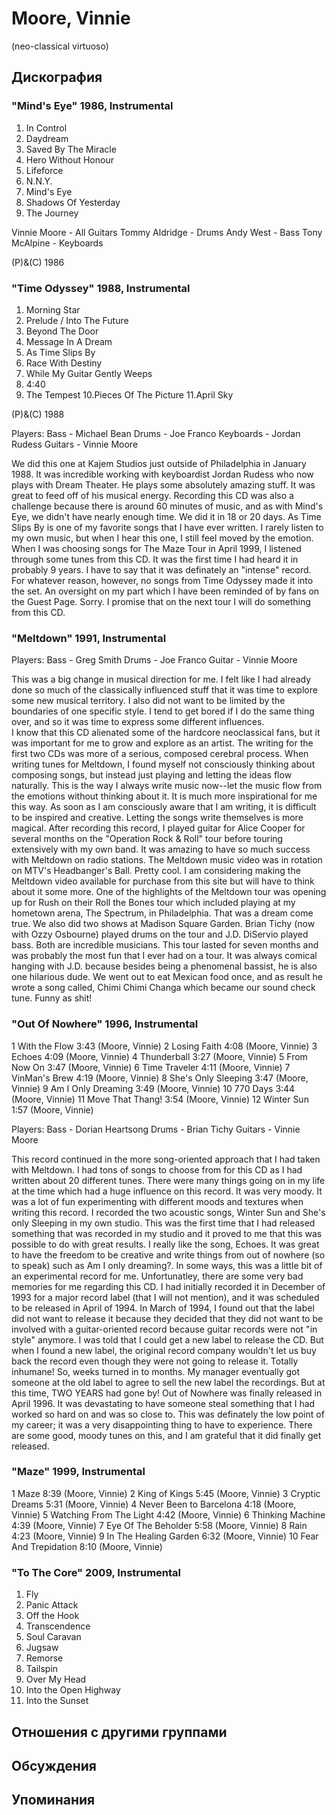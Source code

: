 # Moore, Vinnie

(neo-classical virtuoso)

## Дискография

### "Mind's Eye" 1986, Instrumental

1. In Control
2. Daydream
3. Saved By The Miracle
4. Hero Without Honour
5. Lifeforce
6. N.N.Y.
7. Mind's Eye
8. Shadows Of Yesterday
9. The Journey

Vinnie Moore - All Guitars
Tommy Aldridge - Drums
Andy West - Bass
Tony McAlpine - Keyboards

(P)&(C) 1986

### "Time Odyssey" 1988, Instrumental

1. Morning Star
2. Prelude / Into The Future
3. Beyond The Door
4. Message In A Dream
5. As Time Slips By
6. Race With Destiny
7. While My Guitar Gently Weeps
8. 4:40
9. The Tempest
10.Pieces Of The Picture
11.April Sky

(P)&(C) 1988


Players: 
Bass - Michael Bean 
Drums - Joe Franco 
Keyboards - Jordan Rudess 
Guitars - Vinnie Moore 


We did this one at Kajem Studios just outside of Philadelphia in January 1988. It was incredible working with keyboardist Jordan Rudess who now plays with Dream Theater. He plays some absolutely amazing stuff. It was great to feed off of his musical energy. 
Recording this CD was also a challenge because there is around 60 minutes of music, and as with Mind's Eye, we didn't have nearly enough time. We did it in 18 or 20 days. 
As Time Slips By is one of my favorite songs that I have ever written. I rarely listen to my own music, but when I hear this one, I still feel moved by the emotion. When I was choosing songs for The Maze Tour in April 1999, I listened through some tunes from this CD. It was the first time I had heard it in probably 9 years. I have to say that it was definately an "intense" record. For whatever reason, however, no songs from Time Odyssey made it into the set. An oversight on my part which I have been reminded of by fans on the Guest Page. Sorry. I promise that on the next tour I will do something from this CD. 





### "Meltdown" 1991, Instrumental

Players: 
Bass - Greg Smith 
Drums - Joe Franco 
Guitar - Vinnie Moore 


This was a big change in musical direction for me. I felt like I had already done so much of the classically influenced stuff that it was time to explore some new musical territory. I also did not want to be limited by the boundaries of one specific style. I tend to get bored if I do the same thing over, and so it was time to express some different influences.  
I know that this CD alienated some of the hardcore neoclassical fans, but it was important for me to grow and explore as an artist. 
The writing for the first two CDs was more of a serious, composed cerebral process. When writing tunes for Meltdown, I found myself not consciously thinking about composing songs, but instead just playing and letting the ideas flow naturally. This is the way I always write music now--let the music flow from the emotions without thinking about it. It is much more inspirational for me this way. As soon as I am consciously aware that I am writing, it is difficult to be inspired and creative. Letting the songs write themselves is more magical. 
After recording this record, I played guitar for Alice Cooper for several months on the "Operation Rock & Roll" tour before touring extensively with my own band. It was amazing to have so much success with Meltdown on radio stations. The Meltdown music video was in rotation on MTV's Headbanger's Ball. Pretty cool. I am considering making the Meltdown video available for purchase from this site but will have to think about it some more. 
One of the highlights of the Meltdown tour was opening up for Rush on their Roll the Bones tour which included playing at my hometown arena, The Spectrum, in Philadelphia. That was a dream come true. We also did two shows at Madison Square Garden. 
Brian Tichy (now with Ozzy Osbourne) played drums on the tour and J.D. DiServio played bass. Both are incredible musicians. 
This tour lasted for seven months and was probably the most fun that I ever had on a tour. It was always comical hanging with J.D. because besides being a phenomenal bassist, he is also one hilarious dude. We went out to eat Mexican food once, and as result he wrote a song called, Chimi Chimi Changa which became our sound check tune. Funny as shit! 


### "Out Of Nowhere" 1996, Instrumental

1 With the Flow 3:43 (Moore, Vinnie) 
2 Losing Faith 4:08 (Moore, Vinnie) 
3 Echoes 4:09 (Moore, Vinnie) 
4 Thunderball 3:27 (Moore, Vinnie) 
5 From Now On 3:47 (Moore, Vinnie) 
6 Time Traveler 4:11 (Moore, Vinnie) 
7 VinMan's Brew 4:19 (Moore, Vinnie) 
8 She's Only Sleeping 3:47 (Moore, Vinnie) 
9 Am I Only Dreaming 3:49 (Moore, Vinnie) 
10 770 Days 3:44 (Moore, Vinnie) 
11 Move That Thang! 3:54 (Moore, Vinnie) 
12 Winter Sun 1:57 (Moore, Vinnie) 


Players: 
Bass - Dorian Heartsong 
Drums - Brian Tichy 
Guitars - Vinnie Moore 


This record continued in the more song-oriented approach that I had taken with Meltdown. I had tons of songs to choose from for this CD as I had written about 20 different tunes. There were many things going on in my life at the time which had a huge influence on this record. It was very moody. 
It was a lot of fun experimenting with different moods and textures when writing this record. I recorded the two acoustic songs, Winter Sun and She's only Sleeping in my own studio. This was the first time that I had released something that was recorded in my studio and it proved to me that this was possible to do with great results. I really like the song, Echoes. It was great to have the freedom to be creative and write things from out of nowhere (so to speak) such as Am I only dreaming?. In some ways, this was a little bit of an experimental record for me. 
Unfortunatley, there are some very bad memories for me regarding this CD. I had initially recorded it in December of 1993 for a major record label (that I will not mention), and it was scheduled to be released in April of 1994. In March of 1994, I found out that the label did not want to release it because they decided that they did not want to be involved with a guitar-oriented record because guitar records were not "in style" anymore. I was told that I could get a new label to release the CD. But when I found a new label, the original record company wouldn't let us buy back the record even though they were not going to release it. Totally inhumane! 
So, weeks turned in to months. My manager eventually got someone at the old label to agree to sell the new label the recordings. But at this time, TWO YEARS had gone by! Out of Nowhere was finally released in April 1996. It was devastating to have someone steal something that I had worked so hard on and was so close to. This was definately the low point of my career; it was a very disappointing thing to have to experience. There are some good, moody tunes on this, and I am grateful that it did finally get released. 




### "Maze" 1999, Instrumental

1 Maze 8:39 (Moore, Vinnie) 
2 King of Kings 5:45 (Moore, Vinnie) 
3 Cryptic Dreams 5:31 (Moore, Vinnie) 
4 Never Been to Barcelona 4:18 (Moore, Vinnie) 
5 Watching From The Light 4:42 (Moore, Vinnie) 
6 Thinking Machine 4:39 (Moore, Vinnie) 
7 Eye Of The Beholder 5:58 (Moore, Vinnie) 
8 Rain 4:23 (Moore, Vinnie) 
9 In The Healing Garden 6:32 (Moore, Vinnie) 
10 Fear And Trepidation 8:10 (Moore, Vinnie) 


### "To The Core" 2009, Instrumental

1. Fly 
2. Panic Attack 
3. Off the Hook 
4. Transcendence 
5. Soul Caravan 
6. Jugsaw 
7. Remorse 
8. Tailspin 
9. Over My Head 
10. Into the Open Highway 
11. Into the Sunset 


## Отношения с другими группами


## Обсуждения


## Упоминания

